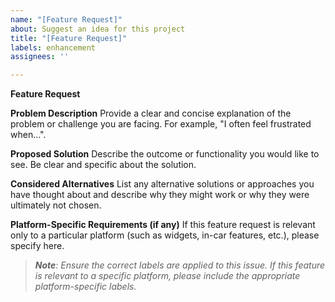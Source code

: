```yaml
---
name: "[Feature Request]"
about: Suggest an idea for this project
title: "[Feature Request]"
labels: enhancement
assignees: ''

---
```


**Feature Request**

**Problem Description**
Provide a clear and concise explanation of the problem or challenge you are facing. For example, "I often feel frustrated when...".

**Proposed Solution**
Describe the outcome or functionality you would like to see. Be clear and specific about the solution.

**Considered Alternatives**
List any alternative solutions or approaches you have thought about and describe why they might work or why they were ultimately not chosen.

**Platform-Specific Requirements (if any)**
If this feature request is relevant only to a particular platform (such as widgets, in-car features, etc.), please specify here.

> _**Note**: Ensure the correct labels are applied to this issue. If this feature is relevant to a specific platform, please include the appropriate platform-specific labels._
